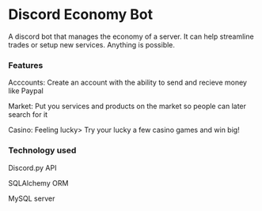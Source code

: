 # Discord Economy Bot

A discord bot that manages the economy of a server. It can help streamline trades or setup new services. Anything is possible.

### Features

Acccounts: Create an account with the ability to send and recieve money like Paypal

Market: Put you services and products on the market so people can later search for it

Casino: Feeling lucky> Try your lucky a few casino games and win big!

### Technology used

Discord.py API

SQLAlchemy ORM

MySQL server
